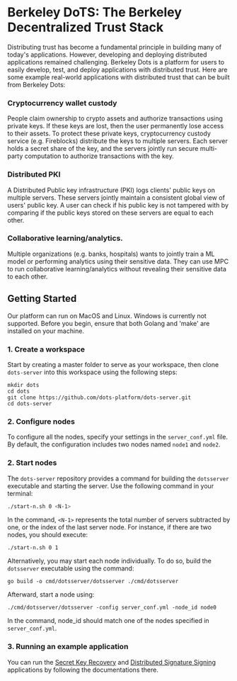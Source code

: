 # Berkeley DoTS: The Berkeley Decentralized Trust Stack

Distributing trust has become a fundamental principle in building many of today's applications. However, developing and deploying distributed applications remained challenging. Berkeley Dots is a platform for users to easily develop, test, and deploy applications with distributed trust. Here are some example real-world applications with distributed trust that can be built from Berkeley Dots:

### Cryptocurrency wallet custody
People claim ownership to crypto assets and authorize transactions using private keys. If these keys are lost, then the user permanently lose access to their assets. To protect these private keys, cryptocurrency custody service (e.g. Fireblocks) distribute the keys to multiple servers. Each server holds a secret share of the key, and the servers jointly run secure multi-party computation to authorize transactions with the key.


### Distributed PKI
A Distributed Public key infrastructure (PKI) logs clients' public keys on multiple servers. These servers jointly maintain a consistent global view of users' public key. A user can check if his public key is not tampered with by comparing if the public keys stored on these servers are equal to each other.


### Collaborative learning/analytics.
Multiple organizations (e.g. banks, hospitals) wants to jointly train a ML model or performing analytics using their sensitive data. They can use MPC to run collaborative learning/analytics without revealing their sensitive data to each other.


## Getting Started
Our platform can run on MacOS and Linux. Windows is currently not supported. Before you begin, ensure that both Golang and 'make' are installed on your machine.

### 1. Create a workspace
Start by creating a master folder to serve as your workspace, then clone `dots-server` into this workspace using the following steps:

```
mkdir dots
cd dots
git clone https://github.com/dots-platform/dots-server.git
cd dots-server
```

### 2. Configure nodes
To configure all the nodes, specify your settings in the `server_conf.yml` file. By default, the configuration includes two nodes named `node1` and `node2`.


### 2. Start nodes
The `dots-server` repository provides a command for building the `dotsserver` executable and starting the server. Use the following command in your terminal:

```bash
./start-n.sh 0 <N-1>
```

In the command, `<N-1>` represents the total number of servers subtracted by one, or the index of the last server node. For instance, if there are two nodes, you should execute:
```
./start-n.sh 0 1
```

Alternatively, you may start each node individually. To do so, build the `dotsserver` executable using the command:
```
go build -o cmd/dotsserver/dotsserver ./cmd/dotsserver
```

Afterward, start a node using:
```
./cmd/dotsserver/dotsserver -config server_conf.yml -node_id node0
```
In the command, node_id should match one of the nodes specified in `server_conf.yml`.


### 3. Running an example application
You can run the [Secret Key Recovery](https://github.com/dots-platform/skrecovery-app) and [Distributed Signature Signing](https://github.com/dots-platform/signing-app) applications by following the documentations there.




